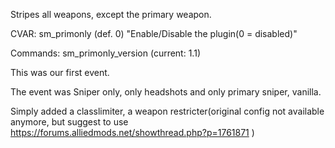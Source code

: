 Stripes all weapons, except the primary weapon. 


CVAR:
sm_primonly (def. 0) "Enable/Disable the plugin(0 = disabled)"

Commands: 
sm_primonly_version (current: 1.1)

This was our first event. 

The event was Sniper only, only headshots and only primary sniper, vanilla.

Simply added a classlimiter, a weapon restricter(original config not available anymore, but suggest to use https://forums.alliedmods.net/showthread.php?p=1761871 )

